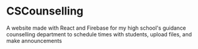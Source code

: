 # CSCounselling
A website made with React and Firebase for my high school's guidance counselling department to schedule times with students, upload files, and make announcements
